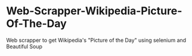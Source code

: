 # Web-Scrapper-Wikipedia-Picture-Of-The-Day
Web scrapper to get Wikipedia's "Picture of the Day" using selenium and Beautiful Soup
